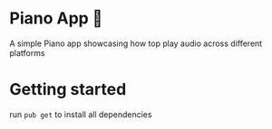 
# Piano App 🎹

A simple Piano app showcasing how top play audio across different platforms


# Getting started

run `pub get` to install all dependencies